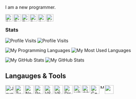 I am a new programmer.

<a href="https://discordapp.com/users/716933460454801478"><img align="left" alt="Discord" width="23px" src="https://raw.githubusercontent.com/peterthehan/peterthehan/master/assets/discord.svg" /></a>

<a href="https://twitter.com/NavaneethSajiv"><img align="left" alt="Twitter" width="23px" src="https://raw.githubusercontent.com/peterthehan/peterthehan/master/assets/twitter.svg" /></a>

<a href="https://www.twitch.tv/navwrecks"><img align="left" alt="Twitter" width="23px" src="https://raw.githubusercontent.com/peterthehan/peterthehan/master/assets/twitch.svg" /></a>

<a href="https://www.reddit.com/user/NavWrecks"><img align="left" alt="Reddit" width="23px" src="https://raw.githubusercontent.com/peterthehan/peterthehan/master/assets/reddit.svg" /></a>

<a href="https://open.spotify.com/user/sxw512bw68rnsxtxbsm36f35g"><img align="left" alt="Spotify" width="23px" src="https://raw.githubusercontent.com/peterthehan/peterthehan/master/assets/spotify.svg" /></a>
<a href="https://discord.com/users/760301818243842108"><img align="left" alt="Discord" width="23px" src="https://raw.githubusercontent.com/peterthehan/peterthehan/master/assets/discord.svg" /></a>

</br>

### Stats
![Profile Visits](https://komarev.com/ghpvc/?username=TheHandyUser&color=blue&label=Profile-Visits&width=26px)
![Profile Visits](https://komarev.com/ghpvc/?username=shinyish&color=blue&label=Profile-Visits&width=26px)

![My Programming Languages](https://github-readme-stats.vercel.app/api/top-langs?username=TheHandyUser&show_icons=true&theme=tokyonight&layout=compact)
![My Most Used Languages](https://github-readme-stats.vercel.app/api/top-langs?username=shinyish&show_icons=true&theme=tokyonight&layout=compact)

![My GitHub Stats](https://github-readme-stats.vercel.app/api?username=TheHandyUser&show_icons=true&theme=tokyonight)
![My GitHub Stats](https://github-readme-stats.vercel.app/api?username=shinyish&show_icons=true&theme=tokyonight)

## Langauges & Tools 

<a href="https://www.javascript.com/"><img align="left" alt="Java Script" width="28px" src="https://cdn.discordapp.com/attachments/809031839032672327/813041368371822632/584735430763741202.png" /></a>
<a href="https://www.typescriptlang.org/"><img align="left" alt="Type Script" width="28px" src="https://cdn.discordapp.com/attachments/809031839032672327/813338778059931658/791512440021975062.png" /></a>
<a href="https://nodejs.org/en/"><img align="left" alt="NodeJS" width="28px" src="https://cdn.discordapp.com/attachments/809031839032672327/813041964546785280/PikPng.com_js-logo-png_4309640.png" /></a>
<a href="https://reactjs.org/"><img align="left" alt="React" width="28px" src="https://cdn.discordapp.com/attachments/809031839032672327/814495374202109962/813909686444490812.png" /></a>
<a href="https://code.visualstudio.com/"><img align="left" alt="VScode" width="28px" src="https://cdn.discordapp.com/attachments/809031839032672327/813042483814596618/777960436187398168.png" /></a>
<a href="https://code.visualstudio.com/insiders/"><img align="left" alt="VScodeInsiders" width="28px" src="https://cdn.discordapp.com/attachments/809031839032672327/813042503749337118/1200px-Visual_Studio_Code_Insiders_1.36_icon.svg.png" /></a>
<a href="https://discord.js.org/#/"><img align="left" alt="DiscordJS" width="28px" src="https://cdn.discordapp.com/attachments/809031839032672327/813046391093461003/810761910940205066.png" /></a>
<a href="https://html.com/"><img align="left" alt="HTML" width="24px" src="https://cdn.discordapp.com/attachments/809031839032672327/814495978413490206/813909686449078353.png" /></a>
<a href="https://www.w3schools.com/css/css_intro.asp"><img align="left" alt="CSS" width="24px" src="https://cdn.discordapp.com/attachments/809031839032672327/814495960231051285/813909685542584321.png" /></a>
<a href="https://docs.microsoft.com/en-us/cpp/cpp/?view=msvc-160"><img align="left" alt="C++" width="28px" src="https://cdn.discordapp.com/attachments/809031839032672327/813717836413141102/720003328704249888.png" /></a>
<a href="https://www.mongodb.com/"><img align="left" alt="MongoDB" width="11px" src="https://cdn.discordapp.com/attachments/809031839032672327/814491141646975016/773715536772988968.png" /></a>
<img width="28px" src="https://cdn.discordapp.com/attachments/809031839032672327/813046585960431626/652287907742351370.png" />
